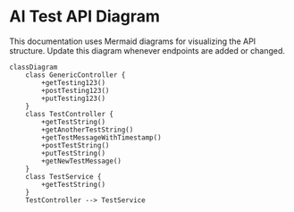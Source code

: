 # AI Test API Diagram

This documentation uses Mermaid diagrams for visualizing the API structure. Update this diagram whenever endpoints are added or changed.

```mermaid
classDiagram
    class GenericController {
        +getTesting123()
        +postTesting123()
        +putTesting123()
    }
    class TestController {
        +getTestString()
        +getAnotherTestString()
        +getTestMessageWithTimestamp()
        +postTestString()
        +putTestString()
        +getNewTestMessage()
    }
    class TestService {
        +getTestString()
    }
    TestController --> TestService
```
